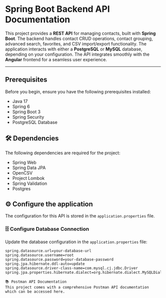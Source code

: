 # Spring Boot Backend API Documentation

This project provides a **REST API** for managing contacts, built with **Spring Boot**. The backend handles contact CRUD operations, contact grouping, advanced search, favorites, and CSV import/export functionality. The application interacts with either a **PostgreSQL** or **MySQL** database, depending on your configuration. The API integrates smoothly with the **Angular** frontend for a seamless user experience.

---

##  Prerequisites

Before you begin, ensure you have the following prerequisites installed:

- Java 17
- Spring 6
- Spring Boot 3
- Spring Security
- PostgreSQL Database

## 🛠️ Dependencies

The following dependencies are required for the project:

- Spring Web
- Spring Data JPA
- OpenCSV
- Project Lombok
- Spring Validation
- Postgres

## ⚙️ Configure the application

The configuration for this API is stored in the `application.properties` file.

### 🗄️ Configure Database Connection

Update the database configuration in the `application.properties` file:

```properties
spring.datasource.url=your-database-url
spring.datasource.username=root
spring.datasource.password=your-database-password
spring.jpa.hibernate.ddl-auto=update
spring.datasource.driver-class-name=com.mysql.cj.jdbc.Driver
spring.jpa.properties.hibernate.dialect=org.hibernate.dialect.MySQLDialect

📚 Postman API Documentation
This project comes with a comprehensive Postman API documentation which can be accessed here.
